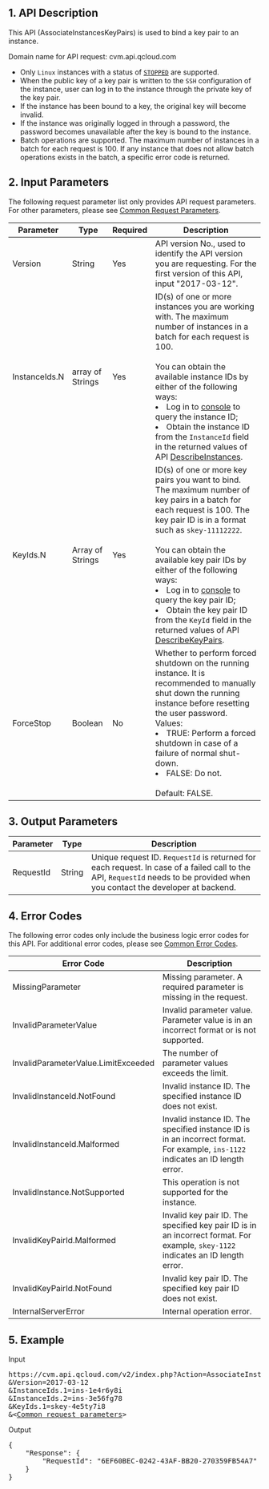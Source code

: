 ## 1. API Description

This API (AssociateInstancesKeyPairs) is used to bind a key pair to an instance.

Domain name for API request: cvm.api.qcloud.com

* Only `Linux` instances with a status of [`STOPPED`](/document/api/213/9452#INSTANCE_STATE) are supported.
* When the public key of a key pair is written to the `SSH` configuration of the instance, user can log in to the instance through the private key of the key pair.
* If the instance has been bound to a key, the original key will become invalid.
* If the instance was originally logged in through a password, the password becomes unavailable after the key is bound to the instance.
* Batch operations are supported. The maximum number of instances in a batch for each request is 100. If any instance that does not allow batch operations exists in the batch, a specific error code is returned.


## 2. Input Parameters

The following request parameter list only provides API request parameters. For other parameters, please see [Common Request Parameters](https://cloud.tencent.com/document/api/213/11650).
 
| Parameter | Type | Required | Description |
|---------|---------|---------|---------|
| Version | String | Yes | API version No., used to identify the API version you are requesting. For the first version of this API, input "2017-03-12". |
| InstanceIds.N  | array of Strings | Yes | ID(s) of one or more instances you are working with. The maximum number of instances in a batch for each request is 100. <br><br>You can obtain the available instance IDs by either of the following ways: <br><li>Log in to [console](https://console.cloud.tencent.com/cvm/sshkey) to query the instance ID; <br><li>Obtain the instance ID from the `InstanceId` field in the returned values of API [DescribeInstances](/document/api/213/9388). |
|KeyIds.N | Array of Strings | Yes | ID(s) of one or more key pairs you want to bind. The maximum number of key pairs in a batch for each request is 100. The key pair ID is in a format such as `skey-11112222`.<br><br> You can obtain the available key pair IDs by either of the following ways: <br><li>Log in to [console](https://console.cloud.tencent.com/cvm/sshkey) to query the key pair ID; <br><li>Obtain the key pair ID from the `KeyId` field in the returned values of API [DescribeKeyPairs](/document/api/213/9403). |
| ForceStop | Boolean | No | Whether to perform forced shutdown on the running instance. It is recommended to manually shut down the running instance before resetting the user password. Values: <br><li>TRUE: Perform a forced shutdown in case of a failure of normal shut-down. <br><li>FALSE: Do not. <br><br>Default: FALSE. |
 

## 3. Output Parameters

| Parameter | Type | Description |
|---------|---------|---------|
| RequestId | String | Unique request ID. `RequestId` is returned for each request. In case of a failed call to the API, `RequestId` needs to be provided when you contact the developer at backend. |


## 4. Error Codes

The following error codes only include the business logic error codes for this API. For additional error codes, please see [Common Error Codes](https://cloud.tencent.com/document/api/213/11657).


| Error Code | Description |
|---------|---------|
| MissingParameter | Missing parameter. A required parameter is missing in the request. |
| InvalidParameterValue | Invalid parameter value. Parameter value is in an incorrect format or is not supported. |
| InvalidParameterValue.LimitExceeded | The number of parameter values exceeds the limit. |
| InvalidInstanceId.NotFound | Invalid instance ID. The specified instance ID does not exist. |
| InvalidInstanceId.Malformed | Invalid instance ID. The specified instance ID is in an incorrect format. For example, `ins-1122` indicates an ID length error. |
| InvalidInstance.NotSupported | This operation is not supported for the instance. |
| InvalidKeyPairId.Malformed | Invalid key pair ID. The specified key pair ID is in an incorrect format. For example, `skey-1122` indicates an ID length error. |
| InvalidKeyPairId.NotFound | Invalid key pair ID. The specified key pair ID does not exist. |
| InternalServerError | Internal operation error. |


## 5. Example

Input
<pre>
https://cvm.api.qcloud.com/v2/index.php?Action=AssociateInstancesKeyPairs
&Version=2017-03-12
&InstanceIds.1=ins-1e4r6y8i
&InstanceIds.2=ins-3e56fg78
&KeyIds.1=skey-4e5ty7i8
&<<a href="/document/api/213/11650">Common request parameters</a>>
</pre>

Output
<pre>
{
    "Response": {
        "RequestId": "6EF60BEC-0242-43AF-BB20-270359FB54A7"
    }
}
</pre>

